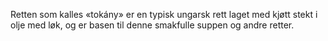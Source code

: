 Retten som kalles «tokány» er en typisk ungarsk rett laget med kjøtt stekt i olje med løk, og er basen til denne smakfulle suppen og andre retter.